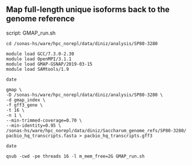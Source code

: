 ## Map full-length unique isoforms back to the genome reference

script: GMAP_run.sh

```
cd /sonas-hs/ware/hpc_norepl/data/diniz/analysis/SP80-3280

module load GCC/7.3.0-2.30
module load OpenMPI/3.1.1
module load GMAP-GSNAP/2019-03-15
module load SAMtools/1.9

date

gmap \
-D /sonas-hs/ware/hpc_norepl/data/diniz/analysis/SP80-3280 \
-d gmap_index \
-f gff3_gene \
-t 16 \
-n 1 \
--min-trimmed-coverage=0.70 \
--min-identity=0.95 \
/sonas-hs/ware/hpc_norepl/data/diniz/Saccharum_genome_refs/SP80-3280/
pacbio_hq_transcripts.fasta > pacbio_hq_transcripts.gff3

date
```
```
qsub -cwd -pe threads 16 -l m_mem_free=2G GMAP_run.sh
```
